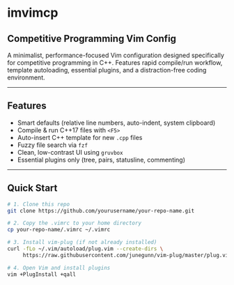 # imvimcp
## Competitive Programming Vim Config

A minimalist, performance-focused Vim configuration designed specifically for competitive programming in C++. Features rapid compile/run workflow, template autoloading, essential plugins, and a distraction-free coding environment.

---

## Features

- Smart defaults (relative line numbers, auto-indent, system clipboard)
- Compile & run C++17 files with `<F5>`
- Auto-insert C++ template for new `.cpp` files
- Fuzzy file search via `fzf`
- Clean, low-contrast UI using `gruvbox`
- Essential plugins only (tree, pairs, statusline, commenting)

---

## Quick Start

```bash
# 1. Clone this repo
git clone https://github.com/yourusername/your-repo-name.git

# 2. Copy the .vimrc to your home directory
cp your-repo-name/.vimrc ~/.vimrc

# 3. Install vim-plug (if not already installed)
curl -fLo ~/.vim/autoload/plug.vim --create-dirs \
     https://raw.githubusercontent.com/junegunn/vim-plug/master/plug.vim

# 4. Open Vim and install plugins
vim +PlugInstall +qall

